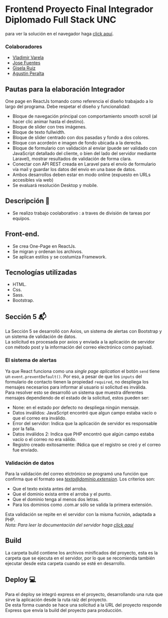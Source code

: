 # Frontend Proyecto Final Integrador Diplomado Full Stack UNC

para ver la solución en el navegador haga [click aquí](https://grupo1-frontend.herokuapp.com/).

### Colaboradores
* [Vladimir Varela](https://github.com/VladimirVarelaH)
* [Jose Fuentes](https://github.com/JoanFuentes1981)
* [Gisela Ruiz](https://github.com/franbur)
* [Agustin Peralta](https://github.com/aguperalta23)

## Pautas para la elaboración Integrador
One page en ReactJs tomando como referencia el diseño trabajado a lo largo del programa. Debe respetar el diseño y funcionalidad:

* Bloque de navegación principal con comportamiento smooth scroll (al hacer clic animar hasta el destino).
* Bloque de slider con tres imágenes.
* Bloque de texto fullwidth.
* Bloque de slider centrado con dos pasadas y fondo a dos colores.
* Bloque con acordeón e imagen de fondo ubicada a la  derecha.
* Bloque de formulario con validación al enviar (puede ser validado con JavaScript detallado del cliente, o bien del lado del servidor mediante Laravel),
 mostrar resultados de validación de forma clara.
* Conectar con API REST creada en Laravel para el envío de formulario vía mail y guardar los datos del envío en una base de datos.
* Ambos desarrollos deben estar en modo online (expuesto en URLs accesibles vía web)
* Se evaluará resolución Desktop y mobile.


## Descripción :bookmark:

* Se realizo trabajo coolaborativo : a traves de división de tareas por equipos.

## Front-end.

* Se crea One-Page en ReactJs.
* Se migran y ordenan los archivos.
* Se aplican estilos y se costumiza Framework.

## Tecnologías utilizadas

* HTML.
* Css.
* Sass.
* Bootstrap.

## Sección 5 :mailbox_with_mail:
La Sección 5 se desarrolló con Axios, un sistema de alertas con Bootstrap y un sistema de validación de datos.  
La solicitud es procesada por axios y enviada a la aplicación de servidor con método post y la información del correo electrónico como payload.

### El sistema de alertas
Ya que React funciona como una _single page aplication_ el botón `send` tiene un `event.preventDefault()`. Por eso, a pesar de que los `inputs` del formulario de contacto tienen la propiedad `required`, no despliega los mensajes necesarios para informar al usuario si solicitud es inválida.  
Para resolver esto se desarrolló un sistema que muestra diferentes mensajes dependiendo de el estado de la solicitud, estos pueden ser:
* None: en el estado por defecto no despliega ningún mensaje.
* Datos inválidos: JavaScript encontró que algun campo estaba vacío o que el correo era inválido.
* Error del servidor: Indica que la aplicación de servidor es responsable por la falla.
* Datos inválidos 2: Indica que PHP encontró que algún campo estaba vacío o el correo no era válido.
* Registro creado exitosamente: INdica que el registro se creó y el correo fue enviado.

### Validación de datos
Para la validación del correo elctrónico se programó una función que confirma que el formato sea *texto@dominio.extension*. Los criterios son:
* Que el texto exista antes del arroba.
* Que el dominio exista entre el arroba y el punto.
* Que el dominio tenga al menos dos letras.
* Para los dominios como .com.ar sólo se valida la primera extensión.

Esta validación se repite en el servidor con la misma fucnión, adaptada a PHP.  
_Nota: Para leer la documentación del servidor haga [click aquí](https://github.com/VladimirVarelaH/BackendPin)_ 

## Build
La carpeta build contiene los archivos minificados del proyecto, esta es la carpeta que se ejecuta en el servidor, por lo que se recomienda también ejecutar desde esta carpeta cuando se esté en desarrollo.  

## Deploy :computer:
Para el deploy se integró express en el proyecto, desarrollando una ruta que sirve la aplicación desde la ruta raíz del proyecto.   
De esta forma cuando se hace una solicitud a la URL del proyecto responde Express que envía la build del proyecto para producción.

<!-- ## Ejecución del programa
Para facilitar el Deploy de la palicación se instaló Express en el proyecto, dejando como archivo de arranque a `app.js` de la carpeta raíz del proyecto.  
Para poder ejecutar la app en este nuevo entorno se debe acceder a la consola en la carpeta raíz del proyecto y ejecutar:
```cmd
node app.js
```
O, en su lugar:
```cmd
npm start
```
De esta forma, si el prorama se ejecuta correctamente, se verá el mensaje `App is live on port 3000`. Esto abrirá la plicación ejecutándola desde su build para producción.  
Si se quisiera ejecutar el servidor de desarrollo de React se debería hacer a través del comando:
```cmd
npm start-dev
```
De esta forma se ejecutará el programa como de constumbre.  
Una vez se termine el desarrollo se debe volver a hacer la build de producción con:
```npm
npm run build
``` -->

